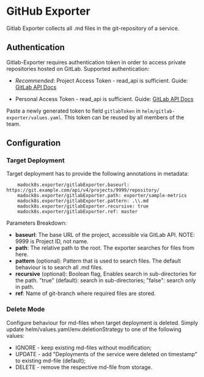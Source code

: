 # GitHub Exporter

Gitlab Exporter collects all .md files in the git-repository of a service.

## Authentication

Gitlab-Exporter requires authentication token in order to access private repositories hosted on GitLab. 
Supported authentication:
- *Recommended*: Project Access Token - read_api is sufficient.
Guide: [GitLab API Docs](https://docs.gitlab.com/ee/user/project/settings/project_access_tokens.html)


- Personal Access Token - read_api is sufficient.
Guide: [GitLab API Docs](https://docs.gitlab.com/ee/api/README.html#personalproject-access-tokens)

Paste a newly generated token to field `gitlabToken` in `helm/gitlab-exporter/values.yaml`. This token can be reused by all members of the team.

## Configuration

### Target Deployment

Target deployment has to provide the following annotations in metadata:
```
    madock8s.exporter/gitlabExporter.baseurl: https://git.example.com/api/v4/projects/9999/repository/
    madock8s.exporter/gitlabExporter.path: exporter/sample-metrics
    madock8s.exporter/gitlabExporter.pattern: .\\.md
    madock8s.exporter/gitlabExporter.recursive: true
    madock8s.exporter/gitlabExporter.ref: master
```

Parameters Breakdown:
- __baseurl__: The base URL of the project, accessible via GitLab API. NOTE: 9999 is Project ID, not name.
- __path__: The relative path to the root. The exporter searches for files from here.
- __pattern__ (optional): Pattern that is used to search files. The default behaviour is to search all .md files.
- __recursive__ (optional): Boolean flag, Enables search in sub-directories for the path. "true" (default): search in sub-directories; "false": search only in path.
- __ref__: Name of git-branch where required files are stored.

### Delete Mode

Configure behaviour for md-files when target deployment is deleted.
Simply update helm/values.yaml/env.deletionStrategy to one of the following values:
- IGNORE - keep existing md-files without modification;
- UPDATE - add "Deployments of the service were deleted on timestamp" to existing md-file (default);
- DELETE - remove the respective md-file from storage.
